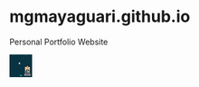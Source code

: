 # mgmayaguari.github.io
Personal Portfolio Website

<img src="./assets/demo.gif" width="40" height="40" />
